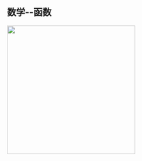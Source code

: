 ## 数学--函数

<img src="https://raw.githubusercontent.com/arkulo56/thought/master/images/math/2015-11-25%20163522.jpg" width="300" />